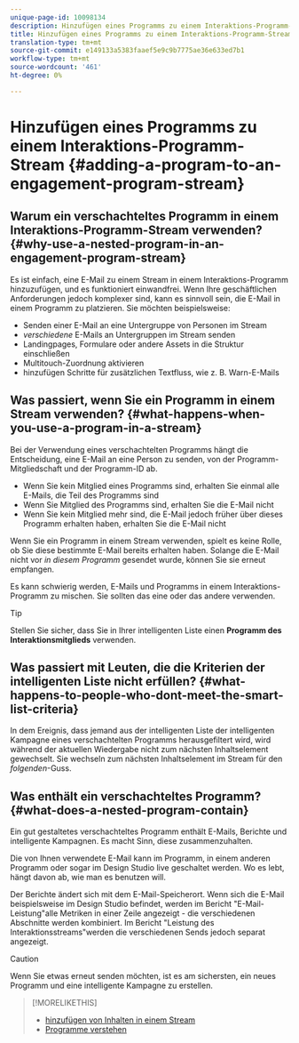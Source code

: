 ```yaml
---
unique-page-id: 10098134
description: Hinzufügen eines Programms zu einem Interaktions-Programm-Stream - Marketing Docs - Produktdokumentation
title: Hinzufügen eines Programms zu einem Interaktions-Programm-Stream
translation-type: tm+mt
source-git-commit: e149133a5383faaef5e9c9b7775ae36e633ed7b1
workflow-type: tm+mt
source-wordcount: '461'
ht-degree: 0%

---
```



# Hinzufügen eines Programms zu einem Interaktions-Programm-Stream {#adding-a-program-to-an-engagement-program-stream}

## Warum ein verschachteltes Programm in einem Interaktions-Programm-Stream verwenden? {#why-use-a-nested-program-in-an-engagement-program-stream}

Es ist einfach, eine E-Mail zu einem Stream in einem Interaktions-Programm hinzuzufügen, und es funktioniert einwandfrei. Wenn Ihre geschäftlichen Anforderungen jedoch komplexer sind, kann es sinnvoll sein, die E-Mail in einem Programm zu platzieren. Sie möchten beispielsweise:

* Senden einer E-Mail an eine Untergruppe von Personen im Stream
* *verschiedene* E-Mails an Untergruppen im Stream senden
* Landingpages, Formulare oder andere Assets in die Struktur einschließen
* Multitouch-Zuordnung aktivieren
* hinzufügen Schritte für zusätzlichen Textfluss, wie z. B. Warn-E-Mails

## Was passiert, wenn Sie ein Programm in einem Stream verwenden? {#what-happens-when-you-use-a-program-in-a-stream}

Bei der Verwendung eines verschachtelten Programms hängt die Entscheidung, eine E-Mail an eine Person zu senden, von der Programm-Mitgliedschaft und der Programm-ID ab.

* Wenn Sie kein Mitglied eines Programms sind, erhalten Sie einmal alle E-Mails, die Teil des Programms sind
* Wenn Sie Mitglied des Programms sind, erhalten Sie die E-Mail nicht
* Wenn Sie kein Mitglied mehr sind, die E-Mail jedoch früher über dieses Programm erhalten haben, erhalten Sie die E-Mail nicht

Wenn Sie ein Programm in einem Stream verwenden, spielt es keine Rolle, ob Sie diese bestimmte E-Mail bereits erhalten haben. Solange die E-Mail nicht vor *in diesem Programm* gesendet wurde, können Sie sie erneut empfangen.

Es kann schwierig werden, E-Mails und Programms in einem Interaktions-Programm zu mischen. Sie sollten das eine oder das andere verwenden.

>[!TIP]
>
>Stellen Sie sicher, dass Sie in Ihrer intelligenten Liste einen **Programm des Interaktionsmitglieds** verwenden.

## Was passiert mit Leuten, die die Kriterien der intelligenten Liste nicht erfüllen? {#what-happens-to-people-who-dont-meet-the-smart-list-criteria}

In dem Ereignis, dass jemand aus der intelligenten Liste der intelligenten Kampagne eines verschachtelten Programms herausgefiltert wird, wird während der aktuellen Wiedergabe nicht zum nächsten Inhaltselement gewechselt. Sie wechseln zum nächsten Inhaltselement im Stream für den *folgenden*-Guss.

## Was enthält ein verschachteltes Programm? {#what-does-a-nested-program-contain}

Ein gut gestaltetes verschachteltes Programm enthält E-Mails, Berichte und intelligente Kampagnen. Es macht Sinn, diese zusammenzuhalten.

Die von Ihnen verwendete E-Mail kann im Programm, in einem anderen Programm oder sogar im Design Studio live geschaltet werden. Wo es lebt, hängt davon ab, wie man es benutzen will.

Der Berichte ändert sich mit dem E-Mail-Speicherort. Wenn sich die E-Mail beispielsweise im Design Studio befindet, werden im Bericht &quot;E-Mail-Leistung&quot;alle Metriken in einer Zeile angezeigt - die verschiedenen Abschnitte werden kombiniert. Im Bericht &quot;Leistung des Interaktionsstreams&quot;werden die verschiedenen Sends jedoch separat angezeigt.

>[!CAUTION]
>
>Wenn Sie etwas erneut senden möchten, ist es am sichersten, ein neues Programm und eine intelligente Kampagne zu erstellen.

>[!MORELIKETHIS]
>
>* [hinzufügen von Inhalten in einem Stream](add-content-to-a-stream.md)
>* [Programme verstehen](../../../../product-docs/core-marketo-concepts/programs/creating-programs/understanding-programs.md)

>



